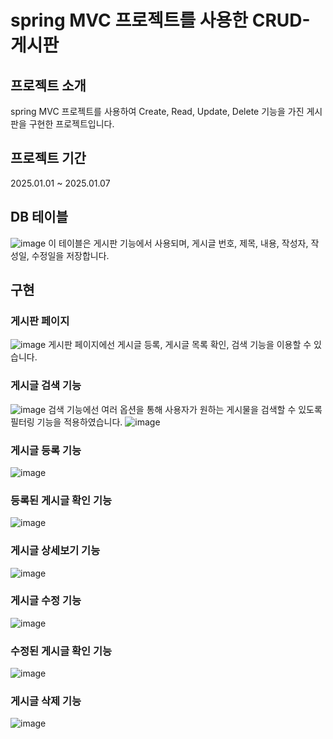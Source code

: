 # spring MVC 프로젝트를 사용한 CRUD-게시판
## 프로젝트 소개
spring MVC 프로젝트를 사용하여 Create, Read, Update, Delete 기능을 가진 게시판을 구현한 프로젝트입니다.

## 프로젝트 기간
2025.01.01 ~ 2025.01.07

## DB 테이블
![image](https://github.com/user-attachments/assets/83881c3b-7a59-478b-9203-5dac4e5a55d5)
이 테이블은 게시판 기능에서 사용되며, 게시글 번호, 제목, 내용, 작성자, 작성일, 수정일을 저장합니다.

## 구현
### 게시판 페이지
![image](https://github.com/user-attachments/assets/cb448515-82f9-4f5f-b4ea-0d73389ffefb)
게시판 페이지에선 게시글 등록, 게시글 목록 확인, 검색 기능을 이용할 수 있습니다.
### 게시글 검색 기능
![image](https://github.com/user-attachments/assets/6e171e1a-113e-4c2b-835a-2d9fd8e1045f)
검색 기능에선 여러 옵션을 통해 사용자가 원하는 게시물을 검색할 수 있도록 필터링 기능을 적용하였습니다.
![image](https://github.com/user-attachments/assets/6d38bcb2-304d-4d04-a2fd-cc177024dd20)
### 게시글 등록 기능
![image](https://github.com/user-attachments/assets/e34d9ca5-799a-427a-bd28-94e092b09376)
### 등록된 게시글 확인 기능
![image](https://github.com/user-attachments/assets/451627ee-d9b9-4d03-b455-9060232a643b)
### 게시글 상세보기 기능
![image](https://github.com/user-attachments/assets/27b3c1cf-c32d-4a17-96db-4a3dfabedcd8)
### 게시글 수정 기능
![image](https://github.com/user-attachments/assets/c06c1441-5f15-4eef-af2b-1a09d0d813c1)
### 수정된 게시글 확인 기능 
![image](https://github.com/user-attachments/assets/6d73481b-ba57-42b6-8c12-2c91af1e4b0a)
### 게시글 삭제 기능 
![image](https://github.com/user-attachments/assets/4fb6b5ae-5c92-4405-a1e2-ba954fc17055)
